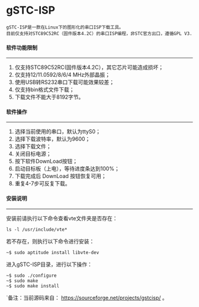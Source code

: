 gSTC-ISP
====

```
gSTC-ISP是一款在Linux下的图形化的串口ISP下载工具。
目前仅支持对STC89C52RC（固件版本4.2C）的串口ISP编程，非STC官方出口，遵循GPL V3.
```



#### 软件功能限制
---
1. 仅支持STC89C52RC(固件版本4.2C），其它芯片可能造成损坏；
2. 仅支持12/11.0592/8/6/4 MHz外部晶振；
3. 使用USB转RS232串口下载可能效果较差；
4. 仅支持bin格式文件下载；
5. 下载文件不能大于8192字节。


#### 软件操作
---
1. 选择当前使用的串口，默认为ttyS0；
2. 选择下载波特率，默认为9600；
3. 选择下载文件；
4. 关闭目标电源；
5. 按下软件DownLoad按钮；
6. 启动目标板（上电），等待进度条达到100%；
7. 下载完成后 DownLoad 按钮恢复可用；
8. 重复4-7步可反复下载。


#### 安装说明
---
安装前请执行以下命令查看vte文件夹是否存在：
```
ls -l /usr/include/vte*
```

若不存在，则执行以下命令进行安装：
```
~$ sudo aptitude install libvte-dev 
```

进入gSTC-ISP目录，进行以下操作：
```
~$ sudo ./configure
~$ sudo make
~$ sudo make install
```



`备注：当前源码来自： https://sourceforge.net/projects/gstcisp/ 。
